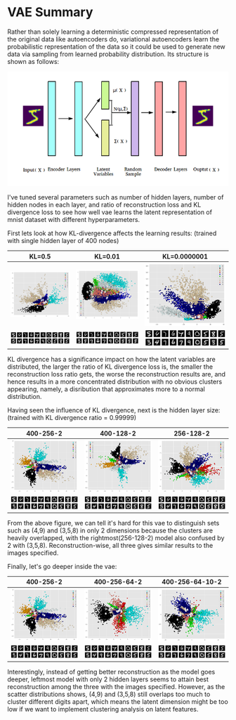 # VAE Summary

Rather than solely learning a deterministic compressed representation of the original data like autoencoders do, variational autoencoders learn the probabilistic representation of the data so it could be used to generate new data via sampling from learned probability distribution. Its structure is shown as follows:

![vae](images/structure.png)

I've tuned several parameters such as number of hidden layers, number of hidden nodes in each layer, and ratio of reconstruction loss and KL divergence loss to see how well vae learns the latent representation of mnist dataset with different hyperparameters.

First lets look at how KL-divergence affects the learning results:
(trained with single hidden layer of 400 nodes)

KL=0.5|KL=0.01|KL=0.0000001|
:---:|:---:|:---:|
![1](images/clusters_0.5.png)|![2](images/clusters_0.99.png)|![3](images/clusters_0.9999999.png)|
![4](images/digits_0.5.png)|![5](images/digits_0.99.png)|![6](images/digits_0.9999999.png)|

KL divergence has a significance impact on how the latent variables are distributed, the larger the ratio of KL divergence loss is, the smaller the reconstruction loss ratio gets, the worse the reconstruction results are, and hence results in a more concentrated distribution with no obvious clusters appearing, namely, a disribution that approximates more to a normal distribution. 

Having seen the influence of KL divergence, next is the hidden layer size:
(trained with KL divergence ratio = 0.99999)

400-256-2|400-128-2|256-128-2|
:---:|:---:|:---:|
![1](images/clusters_400_256.png)|![2](images/clusters_400_128.png)|![3](images/clusters_256_128.png)|
![4](images/digits_400_256.png)|![5](images/digits_400_128.png)|![6](images/digits_256_128.png)|

From the above figure, we can tell it's hard for this vae to distinguish sets such as (4,9) and (3,5,8) in only 2 dimensions because the clusters are heavily overlapped, with the rightmost(256-128-2) model also confused by 2 with (3,5,8). Reconstruction-wise, all three gives similar results to the images specified.

Finally, let's go deeper inside the vae:

400-256-2|400-256-64-2|400-256-64-10-2|
:---:|:---:|:---:|
![1](images/clusters_400_256.png)|![2](images/clusters_400_256_64.png)|![3](images/clusters_400_256_64_10.png)|
![4](images/digits_400_256.png)|![5](images/digits_400_256_64.png)|![6](images/digits_400_256_64_10.png)|

Interestingly, instead of getting better reconstruction as the model goes deeper, leftmost model with only 2 hidden layers seems to attain best reconstruction among the three with the images specified. However, as the scatter distributions shows, (4,9) and (3,5,8) still overlaps too much to cluster different digits apart, which means the latent dimension might be too low if we want to implement clustering analysis on latent features.